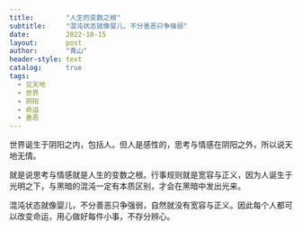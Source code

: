 ```yaml
---
title:        "人生的变数之根"
subtitle:     "混沌状态就像婴儿，不分善恶只争强弱"
date:         2022-10-15
layout:       post
author:       "青山"
header-style: text
catalog:      true
tags:
  - 见天地
  - 世界
  - 阴阳
  - 命运
  - 善恶
---
```


世界诞生于阴阳之内，包括人。但人是感性的，思考与情感在阴阳之外，所以说天地无情。

就是说思考与情感就是人生的变数之根。行事规则就是宽容与正义，因为人诞生于光明之下，与黑暗的混沌一定有本质区别，才会在黑暗中发出光来。

混沌状态就像婴儿，不分善恶只争强弱，自然就没有宽容与正义。因此每个人都可以改变命运，用心做好每件小事，不存分辨心。